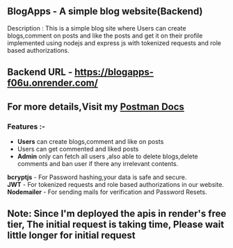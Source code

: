 ## BlogApps - A simple blog website(Backend)
Description : This is a simple blog site where Users can create blogs,comment on posts and like the posts and get it on their profile implemented using nodejs and express js with tokenized requests and role based authorizations.

## Backend URL - https://blogapps-f06u.onrender.com/
## For more details,Visit my [Postman Docs](https://documenter.getpostman.com/view/26860332/2sAYBd6nQg)

### Features :-
- **Users** can create blogs,comment and like on posts
- Users can get commented and liked posts
- **Admin** only can fetch all users ,also able to delete blogs,delete comments and ban user if there any irrelevant contents.

**bcryptjs** - For Password hashing,your data is safe and secure.<br/>
**JWT** - For tokenized requests and role based authorizations in our website.<br/>
**Nodemailer** - For sending mails for verification and Password Resets.

## Note: Since I'm deployed the apis in render's free tier, The initial request is taking time, Please wait little longer for initial request
